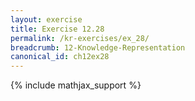 ```yaml
---
layout: exercise
title: Exercise 12.28
permalink: /kr-exercises/ex_28/
breadcrumb: 12-Knowledge-Representation
canonical_id: ch12ex28
---
```


{% include mathjax_support %}
